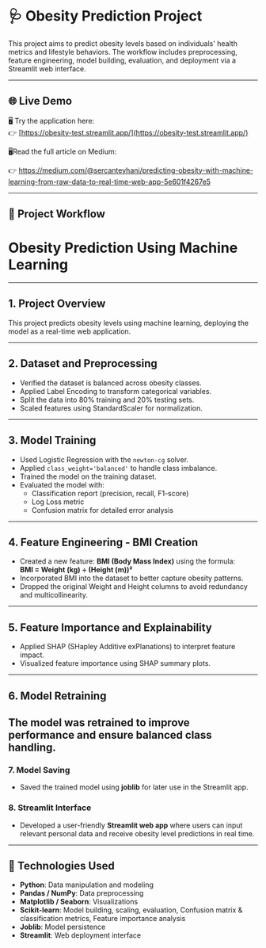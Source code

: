 # 🩺 Obesity Prediction Project

This project aims to predict obesity levels based on individuals' health metrics and lifestyle behaviors. The workflow includes preprocessing, feature engineering, model building, evaluation, and deployment via a Streamlit web interface.

---

## 🌐 Live Demo

🖥️ Try the application here:  
👉 [https://obesity-test.streamlit.app/](https://obesity-test.streamlit.app/)

🖥️Read the full article on Medium:

👉 https://medium.com/@sercanteyhani/predicting-obesity-with-machine-learning-from-raw-data-to-real-time-web-app-5e601f4267e5

---

## 📌 Project Workflow

# Obesity Prediction Using Machine Learning

---

## 1. Project Overview

This project predicts obesity levels using machine learning, deploying the model as a real-time web application.

---

## 2. Dataset and Preprocessing

- Verified the dataset is balanced across obesity classes.
- Applied Label Encoding to transform categorical variables.
- Split the data into 80% training and 20% testing sets.
- Scaled features using StandardScaler for normalization.

---

## 3. Model Training

- Used Logistic Regression with the `newton-cg` solver.
- Applied `class_weight='balanced'` to handle class imbalance.
- Trained the model on the training dataset.
- Evaluated the model with:
  - Classification report (precision, recall, F1-score)
  - Log Loss metric
  - Confusion matrix for detailed error analysis

---

## 4. Feature Engineering - BMI Creation

- Created a new feature: **BMI (Body Mass Index)** using the formula:  
  **BMI = Weight (kg) ÷ (Height (m))²**
- Incorporated BMI into the dataset to better capture obesity patterns.
- Dropped the original Weight and Height columns to avoid redundancy and multicollinearity.

---

## 5. Feature Importance and Explainability

- Applied SHAP (SHapley Additive exPlanations) to interpret feature impact.
- Visualized feature importance using SHAP summary plots.

---
## 6. Model Retraining

The model was retrained to improve performance and ensure balanced class handling.
---
### **7. Model Saving**
- Saved the trained model using **joblib** for later use in the Streamlit app.

### **8. Streamlit Interface**
- Developed a user-friendly **Streamlit web app** where users can input relevant personal data and receive obesity level predictions in real time.

---

## 🧰 Technologies Used

- **Python**: Data manipulation and modeling  
- **Pandas / NumPy**: Data preprocessing  
- **Matplotlib / Seaborn**: Visualizations  
- **Scikit-learn**: Model building, scaling, evaluation, Confusion matrix & classification metrics, Feature importance analysis  
- **Joblib**: Model persistence  
- **Streamlit**: Web deployment interface

